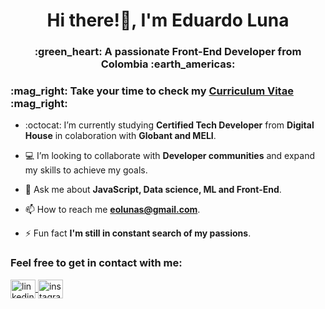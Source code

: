 <h1 align="center">Hi there!👋, I'm Eduardo Luna</h1>
<h3 align="center">:green_heart: A passionate Front-End Developer from Colombia :earth_americas: </h3>

<h3 align="left"> :mag_right: Take your time to check my  <a href="https://eolunas.github.io/eolunas/"> Curriculum Vitae </a>:mag_right: </h3>

- :octocat: I’m currently studying **Certified Tech Developer** from **Digital House** in colaboration with **Globant and MELI**.

- :computer: I’m looking to collaborate with **Developer communities** and expand my skills to achieve my goals.

- 💬 Ask me about **JavaScript, Data science, ML and Front-End**.

- 📫 How to reach me **eolunas@gmail.com**.

- ⚡ Fun fact **I'm still in constant search of my passions**.

<h3 align="left"> Feel free to get in contact with me:</h3>
<p align="left">
<a href="https://linkedin.com/in/eolunas" target="blank">
  <img align="center" src="https://raw.githubusercontent.com/rahuldkjain/github-profile-readme-generator/master/src/images/icons/Social/linked-in-alt.svg" alt="linkedin image" height="30" width="40" />
</a>
<a href="https://instagram.com/eolunas" target="blank">
  <img align="center" src="https://raw.githubusercontent.com/rahuldkjain/github-profile-readme-generator/master/src/images/icons/Social/instagram.svg" alt="instagram image" height="30" width="40" />
</a>
</p>

<!-- This is a comment 
<h3 align="left">Languages and Tools:</h3>
<p align="left"> 
  <a href="https://www.mathworks.com/" target="_blank" rel="noreferrer"> 
    <img src="https://upload.wikimedia.org/wikipedia/commons/2/21/Matlab_Logo.png" alt="matlab" width="40" height="40"/> 
  </a> 
  <a href="https://pandas.pydata.org/" target="_blank" rel="noreferrer"> 
    <img src="https://raw.githubusercontent.com/devicons/devicon/2ae2a900d2f041da66e950e4d48052658d850630/icons/pandas/pandas-original.svg" alt="pandas" width="40" height="40"/> 
  </a> 
  <a href="https://www.postgresql.org" target="_blank" rel="noreferrer"> 
    <img src="https://raw.githubusercontent.com/devicons/devicon/master/icons/postgresql/postgresql-original-wordmark.svg" alt="postgresql" width="40" height="40"/> 
  </a> 
  <a href="https://www.python.org" target="_blank" rel="noreferrer"> 
    <img src="https://raw.githubusercontent.com/devicons/devicon/master/icons/python/python-original.svg" alt="python" width="40" height="40"/> 
  </a> 
  <a href="https://scikit-learn.org/" target="_blank" rel="noreferrer"> 
    <img src="https://upload.wikimedia.org/wikipedia/commons/0/05/Scikit_learn_logo_small.svg" alt="scikit_learn" width="40" height="40"/> 
  </a> 
  <a href="https://seaborn.pydata.org/" target="_blank" rel="noreferrer"> 
    <img src="https://seaborn.pydata.org/_images/logo-mark-lightbg.svg" alt="seaborn" width="40" height="40"/> 
  </a> 
</p>

-->
